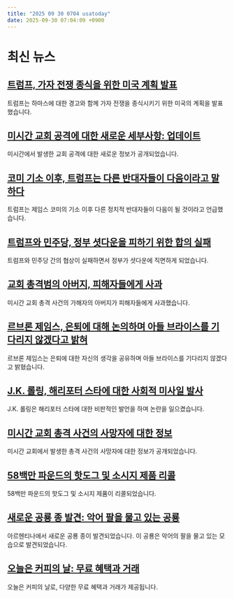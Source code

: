 ```yaml
---
title: "2025 09 30 0704 usatoday"
date: 2025-09-30 07:04:09 +0900
---
```


# 최신 뉴스

## [트럼프, 가자 전쟁 종식을 위한 미국 계획 발표](https://www.usatoday.com/story/news/politics/2025/09/29/trump-netanyahu-plan-end-gaza-war/86415717007/)
트럼프는 하마스에 대한 경고와 함께 가자 전쟁을 종식시키기 위한 미국의 계획을 발표했습니다.
## [미시간 교회 공격에 대한 새로운 세부사항: 업데이트](https://www.usatoday.com/story/news/nation/2025/09/29/michigan-church-attack-shooting-fire-live-updates/86415331007/)
미시간에서 발생한 교회 공격에 대한 새로운 정보가 공개되었습니다.
## [코미 기소 이후, 트럼프는 다른 반대자들이 다음이라고 말하다](https://www.usatoday.com/story/news/politics/2025/09/29/james-comey-indictment-reaction/8641811007/)
트럼프는 제임스 코미의 기소 이후 다른 정치적 반대자들이 다음이 될 것이라고 언급했습니다.
## [트럼프와 민주당, 정부 셧다운을 피하기 위한 합의 실패](https://www.usatoday.com/story/news/politics/2025/09/29/government-shutdown-trump-democrats-deal-fail/86424815007/)
트럼프와 민주당 간의 협상이 실패하면서 정부가 셧다운에 직면하게 되었습니다.
## [교회 총격범의 아버지, 피해자들에게 사과](https://www.usatoday.com/story/news/nation/2025/09/29/sanford-father-apology-grand-blanc-church-shooting/86426541007/)
미시간 교회 총격 사건의 가해자의 아버지가 피해자들에게 사과했습니다.
## [르브론 제임스, 은퇴에 대해 논의하며 아들 브라이스를 기다리지 않겠다고 밝혀](https://www.usatoday.com/story/sports/nba/2025/09/29/lebron-james-retirement-contract-los-angeles-lakers-nba-media-day/86425073007/)
르브론 제임스는 은퇴에 대한 자신의 생각을 공유하며 아들 브라이스를 기다리지 않겠다고 밝혔습니다.
## [J.K. 롤링, 해리포터 스타에 대한 사회적 미사일 발사](https://www.usatoday.com/story/entertainment/celebrities/2025/09/29/jk-rowling-emma-watson-trans-views-response/86417426007/)
J.K. 롤링은 해리포터 스타에 대한 비판적인 발언을 하며 논란을 일으켰습니다.
## [미시간 교회 총격 사건의 사망자에 대한 정보](https://www.usatoday.com/story/news/crime/2025/09/29/michigan-church-shooting-attack-fire-victims-dead/86415811007/)
미시간 교회에서 발생한 총격 사건의 사망자에 대한 정보가 공개되었습니다.
## [58백만 파운드의 핫도그 및 소시지 제품 리콜](https://www.usatoday.com/story/money/2025/09/29/hillshire-jimmy-dean-state-fair-recall-corn-dogs-sausages/86415454007/)
58백만 파운드의 핫도그 및 소시지 제품이 리콜되었습니다.
## [새로운 공룡 종 발견: 악어 팔을 물고 있는 공룡](https://www.usatoday.com/story/news/world/2025/09/29/new-dinosaur-species-argentina-crocodile/86416358007/)
아르헨티나에서 새로운 공룡 종이 발견되었습니다. 이 공룡은 악어의 팔을 물고 있는 모습으로 발견되었습니다.
## [오늘은 커피의 날: 무료 혜택과 거래](https://www.usatoday.com/story/money/food/2025/09/28/national-coffee-day-free-deals-dunkin-krispy-kreme/86309879007/)
오늘은 커피의 날로, 다양한 무료 혜택과 거래가 제공됩니다.